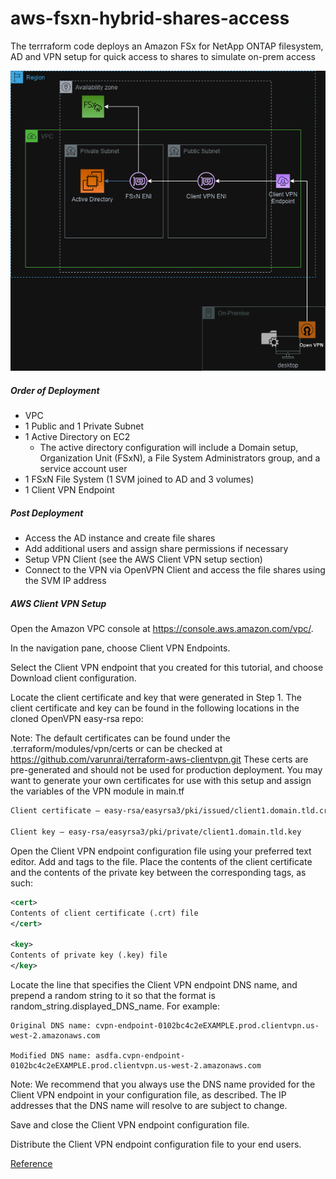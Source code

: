 # aws-fsxn-hybrid-shares-access

The terrraform code deploys an Amazon FSx for NetApp ONTAP filesystem, AD and VPN setup for quick access to shares to simulate on-prem access

![Architecture Diagram](/images/FSxN+ClientVPN.png)

##### Order of Deployment

- VPC
- 1 Public and 1 Private Subnet
- 1 Active Directory on EC2
  - The active directory configuration will include a Domain setup, Organization Unit (FSxN), a File System Administrators group, and a service account user
- 1 FSxN File System (1 SVM joined to AD and 3 volumes)
- 1 Client VPN Endpoint

##### Post Deployment

- Access the AD instance and create file shares
- Add additional users and assign share permissions if necessary
- Setup VPN Client (see the AWS Client VPN setup section)
- Connect to the VPN via OpenVPN Client and access the file shares using the SVM IP address

##### AWS Client VPN Setup

Open the Amazon VPC console at https://console.aws.amazon.com/vpc/.

In the navigation pane, choose Client VPN Endpoints.

Select the Client VPN endpoint that you created for this tutorial, and choose Download client configuration.

Locate the client certificate and key that were generated in Step 1. The client certificate and key can be found in the following locations in the cloned OpenVPN easy-rsa repo:

Note: The default certificates can be found under the .terraform/modules/vpn/certs or can be checked at https://github.com/varunrai/terraform-aws-clientvpn.git
These certs are pre-generated and should not be used for production deployment.
You may want to generate your own certificates for use with this setup and assign the variables of the VPN module in main.tf

```bash
Client certificate — easy-rsa/easyrsa3/pki/issued/client1.domain.tld.crt

Client key — easy-rsa/easyrsa3/pki/private/client1.domain.tld.key
```

Open the Client VPN endpoint configuration file using your preferred text editor. Add <cert></cert> and <key></key> tags to the file. Place the contents of the client certificate and the contents of the private key between the corresponding tags, as such:

```xml
<cert>
Contents of client certificate (.crt) file
</cert>

<key>
Contents of private key (.key) file
</key>
```

Locate the line that specifies the Client VPN endpoint DNS name, and prepend a random string to it so that the format is random_string.displayed_DNS_name. For example:

```
Original DNS name: cvpn-endpoint-0102bc4c2eEXAMPLE.prod.clientvpn.us-west-2.amazonaws.com

Modified DNS name: asdfa.cvpn-endpoint-0102bc4c2eEXAMPLE.prod.clientvpn.us-west-2.amazonaws.com
```

Note:
We recommend that you always use the DNS name provided for the Client VPN endpoint in your configuration file, as described. The IP addresses that the DNS name will resolve to are subject to change.

Save and close the Client VPN endpoint configuration file.

Distribute the Client VPN endpoint configuration file to your end users.

[Reference](https://docs.aws.amazon.com/vpn/latest/clientvpn-admin/cvpn-getting-started.html#cvpn-getting-started-config)
